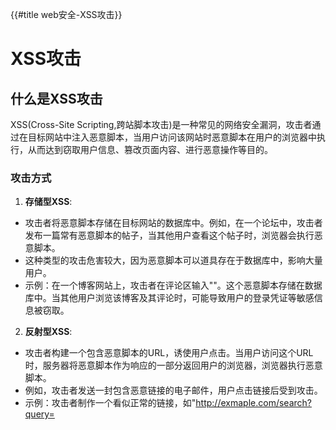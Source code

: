 {{#title web安全-XSS攻击}}
# XSS攻击

## 什么是XSS攻击

XSS(Cross-Site Scripting,跨站脚本攻击)是一种常见的网络安全漏洞，攻击者通过在目标网站中注入恶意脚本，当用户访问该网站时恶意脚本在用户的浏览器中执行，从而达到窃取用户信息、篡改页面内容、进行恶意操作等目的。

### 攻击方式

1. **存储型XSS**:
- 攻击者将恶意脚本存储在目标网站的数据库中。例如，在一个论坛中，攻击者发布一篇常有恶意脚本的帖子，当其他用户查看这个帖子时，浏览器会执行恶意脚本。
- 这种类型的攻击危害较大，因为恶意脚本可以道具存在于数据库中，影响大量用户。
- 示例：在一个博客网站上，攻击者在评论区输入"<script>stealUserData()</script>"。这个恶意脚本存储在数据库中。当其他用户浏览该博客及其评论时，可能导致用户的登录凭证等敏感信息被窃取。
2. **反射型XSS**:
- 攻击者构建一个包含恶意脚本的URL，诱使用户点击。当用户访问这个URL时，服务器将恶意脚本作为响应的一部分返回用户的浏览器，浏览器执行恶意脚本。
- 例如，攻击者发送一封包含恶意链接的电子邮件，用户点击链接后受到攻击。
- 示例：攻击者制作一个看似正常的链接，如"http://exmaple.com/search?query=<script>alter('XSS')</sciprt>",然后通过电子邮件、社交媒体等方式发送给受害者。当受害者点击这个链接时，浏览器会执行恶意脚本弹出"XSS"的提示框。
3. **DOM型XSS**:
- 攻击者通过修改页面的DOM结构来注入恶意脚本。这种攻击方式不需要服务器的参与，完全在客户端的浏览器中进行。
- 例如，一个网页通过JavaScript从URL参数中获取数据并显示在页面上，如果没有对参数进行正确的过滤和验证，攻击者可以构造恶意的URL参数，使页面执行恶意脚本。
- 示例：攻击者通过利用客户部当脚本(如JavaScript)中的漏洞，通过修改页面的DOM来注入恶意脚本。

### 可能造成的色害
1. **窃取用户信息**：
- 恶意脚本可以读取用户的登录凭证、个人信息、信用卡号等敏感数据，并将这些数据发送给攻击者。
- 例如，用户在受攻击的网站上登录银行账户，恶意脚本可以窃取用户的登录信息，导致资金被盗。
2. **篡改页面内容**:
- 攻击者可以修改页面的显示内容，误导用户进行错误的操作。
- 比如:将一个正规网站的支付页面篡改为指向攻击者控制的账户，欺骗用户进行转帐。
3. **进行恶意操作**:
- 恶意脚本可以在用户的浏览器中执行各种恶意操作，如发送垃圾邮件、下载恶意软件、发起DDoS（分布式拒绝服务)攻击等。

为了防止XSS攻击，网站开发都需要采取一系列的安全措施，如输入验证、输出编码、使用安全的API等。同时，用户也应该保持警惕，不改量点击不明来源的链接，不履新在不可信的网站上输入个人信息。

### 防范XSS攻击

1. **输入验证**:
- 对用户输入的数据进行严格的验证和过滤。可以使用白名单机制，只允许特定类型和格式的数据输入。
  - 例如，对一个用户评论功能，只允许输入字母、数字、常见标点符号等，禁止输入HTML标签和脚本代码。
  - 使用正则表达式或专门的输入验证库来确保输入的合法性。
- 对URL参数进行验证。当从URL中获取参数值时，检查参数的格式和内容是否符合预期。
  - 比如，确保参数是数字类型时，使用数字验证函数进行检查，防止恶意脚本通过URL参数传入。
2. **输出编码**
- 在可信度用户输入的数据显示到页面上时，进行HTML编码或转义。这样可以确保任何潜在的恶意脚本被转换为安全的文本，不会被浏览器执行。
  -例如，将`<script>`转换为`&lt;script&gt;`,将`"`转换为`&quot;`等。
  -大多数编程语言和Web框架都提供了输出编码的函数或工具，可以方便地进行安全输出。
- 对于富文本内容，可以使用专门的富文本编辑器和过滤库。这些工具可以在允文一定格式的HTML标签的同时，过滤把潜在的恶意脚本。
  - 比如，只允文特定的标签如`<p>`、`<b>`、`<i>`等，禁止`<script>`、`‹iframe>`等危险标签。
3. **设置HTTP安全头**
- 使用`Content-Security-Policy`(内容安全策略)头来限制页面可以加载的资源和执行的脚本。
  - 例如，可以设置只允许从特定的域名加载脚本和样式表，禁止内眹脚本和eval()函数的使用。
  - `Content=Security-Policy: default-src 'self'; script-src 'self' example.com; style-src 'self' exmaple`,这个策略表示默认情况下只允许从当前域名加载资源脚本只能从当前域名和`example.com`加载，样式表也同样如此。
4. **保持软件更新**
1. 及早更新Web应用程序所使用的框架、库和服务器软件。这些软件的开发者会不断修复安全漏洞，包括XSS相关的问题。
- 例如，更新React、Vue等前端框架，Django、Flash等后端框架，以及服务器软件如Apache、Nginx等
2. 关注安全公告和漏洞报告，了解最新的安全威胁和防范措施，及时采取相应行动。
